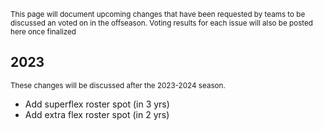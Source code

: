 <small> This page will document upcoming changes that have been requested by teams to be discussed an voted on in the offseason. Voting results for each issue will also be posted here once finalized </small>

## 2023

<small> These changes will be discussed after the 2023-2024 season. </small>

- Add superflex roster spot (in 3 yrs)
- Add extra flex roster spot (in 2 yrs)




